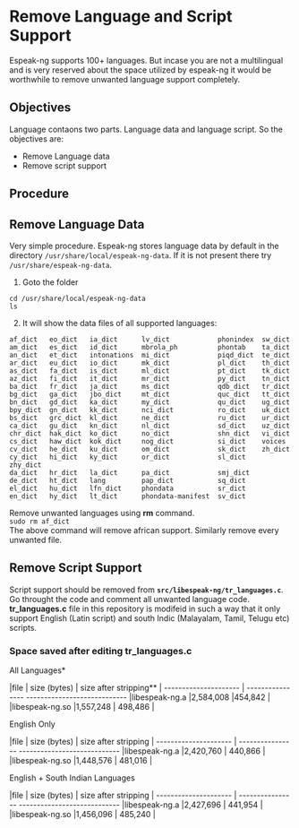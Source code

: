 # Remove Language and Script Support
Espeak-ng supports 100+ languages. But incase you are not a multilingual and is very reserved about the space utilized by espeak-ng it would be worthwhile to remove unwanted language support completely.

## Objectives
Language contaons two parts. Language data and language script. So the objectives are:
- Remove Language data 
- Remove script support
  
## Procedure
## Remove Language Data
Very simple procedure. Espeak-ng stores language data by default in the directory `/usr/share/local/espeak-ng-data`. If it is not present there try `/usr/share/espeak-ng-data`.
1. Goto the folder
```
cd /usr/share/local/espeak-ng-data
ls
```
2. It will show the data files of all supported languages:
```
af_dict   eo_dict   ia_dict      lv_dict            phonindex  sw_dict
am_dict   es_dict   id_dict      mbrola_ph          phontab    ta_dict
an_dict   et_dict   intonations  mi_dict            piqd_dict  te_dict
ar_dict   eu_dict   io_dict      mk_dict            pl_dict    th_dict
as_dict   fa_dict   is_dict      ml_dict            pt_dict    tk_dict
az_dict   fi_dict   it_dict      mr_dict            py_dict    tn_dict
ba_dict   fr_dict   ja_dict      ms_dict            qdb_dict   tr_dict
bg_dict   ga_dict   jbo_dict     mt_dict            quc_dict   tt_dict
bn_dict   gd_dict   ka_dict      my_dict            qu_dict    ug_dict
bpy_dict  gn_dict   kk_dict      nci_dict           ro_dict    uk_dict
bs_dict   grc_dict  kl_dict      ne_dict            ru_dict    ur_dict
ca_dict   gu_dict   kn_dict      nl_dict            sd_dict    uz_dict
chr_dict  hak_dict  ko_dict      no_dict            shn_dict   vi_dict
cs_dict   haw_dict  kok_dict     nog_dict           si_dict    voices
cv_dict   he_dict   ku_dict      om_dict            sk_dict    zh_dict
cy_dict   hi_dict   ky_dict      or_dict            sl_dict    zhy_dict
da_dict   hr_dict   la_dict      pa_dict            smj_dict
de_dict   ht_dict   lang         pap_dict           sq_dict
el_dict   hu_dict   lfn_dict     phondata           sr_dict
en_dict   hy_dict   lt_dict      phondata-manifest  sv_dict
```
Remove unwanted languages using **rm** command.  
`sudo rm af_dict`  
The above command will remove african support. Similarly remove every unwanted file.

## Remove Script Support
Script support should be removed from **`src/libespeak-ng/tr_languages.c`**. Go throught the code and comment all unwanted language code.  
**tr_languages.c** file in this repository is modifeid in such a way that it only support English (Latin script) and south Indic (Malayalam, Tamil, Telugu etc) scripts.

### Space saved after editing tr_languages.c

All Languages*

|file                      | size (bytes) | size after stripping** |
---------------------  |  ----------------  ----------------------------
|libespeak-ng.a   |2,584,008     |454,842  |
|libespeak-ng.so |1,557,248      | 498,486 |


English Only

|file                      | size (bytes) | size after stripping |
---------------------  |  ----------------  ----------------------------
|libespeak-ng.a   |2,420,760     | 440,866 |
|libespeak-ng.so |1,448,576      | 481,016 |

English + South Indian Languages

|file                      | size (bytes) | size after stripping |
---------------------  |  ----------------  ----------------------------
|libespeak-ng.a   |2,427,696     | 441,954 |
|libespeak-ng.so |1,456,096      | 485,240 |
